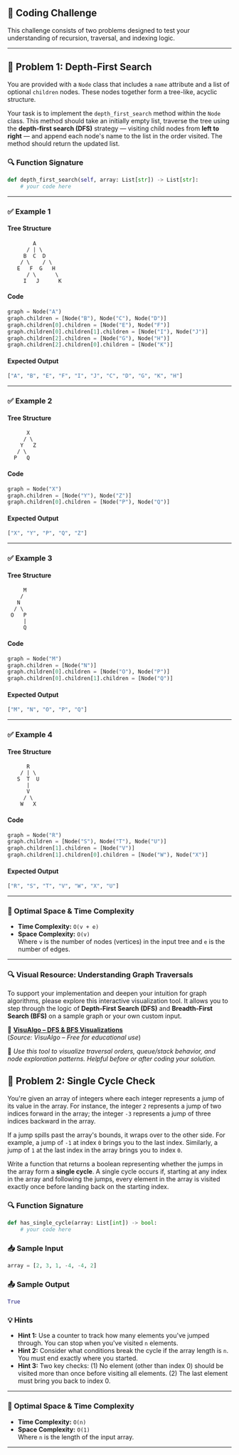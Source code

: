 ## 🧠 Coding Challenge

This challenge consists of two problems designed to test your understanding of recursion, traversal, and indexing logic.

---

## 🔢 Problem 1: Depth-First Search

You are provided with a `Node` class that includes a `name` attribute and a list of optional `children` nodes. These nodes together form a tree-like, acyclic structure.

Your task is to implement the `depth_first_search` method within the `Node` class. This method should take an initially empty list, traverse the tree using the **depth-first search (DFS)** strategy — visiting child nodes from **left to right** — and append each node's name to the list in the order visited. The method should return the updated list.

### 🔍 Function Signature

```python
def depth_first_search(self, array: List[str]) -> List[str]:
    # your code here
```

---

### ✅ Example 1 

#### Tree Structure

```
        A
      / | \
     B  C  D
    / \    / \
   E   F  G   H
      / \      \
     I   J      K
```

#### Code

```python
graph = Node("A")
graph.children = [Node("B"), Node("C"), Node("D")]
graph.children[0].children = [Node("E"), Node("F")]
graph.children[0].children[1].children = [Node("I"), Node("J")]
graph.children[2].children = [Node("G"), Node("H")]
graph.children[2].children[0].children = [Node("K")]
```

#### Expected Output

```python
["A", "B", "E", "F", "I", "J", "C", "D", "G", "K", "H"]
```

---

### ✅ Example 2

#### Tree Structure

```
      X
     / \
    Y   Z
   / \
  P   Q
```

#### Code

```python
graph = Node("X")
graph.children = [Node("Y"), Node("Z")]
graph.children[0].children = [Node("P"), Node("Q")]
```

#### Expected Output

```python
["X", "Y", "P", "Q", "Z"]
```

---

### ✅ Example 3

#### Tree Structure

```
     M
    /
   N
  / \
 O   P
     |
     Q
```

#### Code

```python
graph = Node("M")
graph.children = [Node("N")]
graph.children[0].children = [Node("O"), Node("P")]
graph.children[0].children[1].children = [Node("Q")]
```

#### Expected Output

```python
["M", "N", "O", "P", "Q"]
```

---

### ✅ Example 4

#### Tree Structure

```
      R
    / | \
   S  T  U
      |
      V
     / \
    W   X
```

#### Code

```python
graph = Node("R")
graph.children = [Node("S"), Node("T"), Node("U")]
graph.children[1].children = [Node("V")]
graph.children[1].children[0].children = [Node("W"), Node("X")]
```

#### Expected Output

```python
["R", "S", "T", "V", "W", "X", "U"]
```

---

### 🧮 Optimal Space & Time Complexity

- **Time Complexity:** `O(v + e)`
- **Space Complexity:** `O(v)`\
  Where `v` is the number of nodes (vertices) in the input tree and `e` is the number of edges.

---


### 🔍 Visual Resource: Understanding Graph Traversals  

To support your implementation and deepen your intuition for graph algorithms, please explore this interactive visualization tool. It allows you to step through the logic of **Depth-First Search (DFS)** and **Breadth-First Search (BFS)** on a sample graph or your own custom input.

🔗 **[VisuAlgo – DFS & BFS Visualizations](https://visualgo.net/en/dfsbfs)**  
(*Source: VisuAlgo – Free for educational use*)

📌 *Use this tool to visualize traversal orders, queue/stack behavior, and node exploration patterns. Helpful before or after coding your solution.*




## 🔄 Problem 2: Single Cycle Check

You're given an array of integers where each integer represents a jump of its value in the array. For instance, the integer `2` represents a jump of two indices forward in the array; the integer `-3` represents a jump of three indices backward in the array.

If a jump spills past the array's bounds, it wraps over to the other side. For example, a jump of `-1` at index `0` brings you to the last index. Similarly, a jump of `1` at the last index in the array brings you to index `0`.

Write a function that returns a boolean representing whether the jumps in the array form a **single cycle**. A single cycle occurs if, starting at any index in the array and following the jumps, every element in the array is visited exactly once before landing back on the starting index.

### 🔍 Function Signature

```python
def has_single_cycle(array: List[int]) -> bool:
    # your code here
```

### 📥 Sample Input

```python
array = [2, 3, 1, -4, -4, 2]
```

### 📤 Sample Output

```python
True
```

### 💡 Hints

- **Hint 1:** Use a counter to track how many elements you've jumped through. You can stop when you've visited `n` elements.
- **Hint 2:** Consider what conditions break the cycle if the array length is `n`. You must end exactly where you started.
- **Hint 3:** Two key checks: (1) No element (other than index 0) should be visited more than once before visiting all elements. (2) The last element must bring you back to index 0.

---

### 🧮 Optimal Space & Time Complexity

- **Time Complexity:** `O(n)`
- **Space Complexity:** `O(1)`\
  Where `n` is the length of the input array.

---




